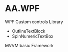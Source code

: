 AA.WPF
=====

WPF Custom controls Library
 - OutlineTextBlock
 - SpinNumericTextBox

MVVM basic Framework
